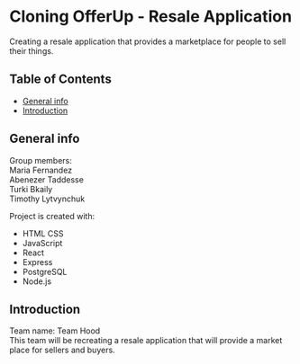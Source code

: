 # Cloning OfferUp - Resale Application
Creating a resale application that provides a marketplace for people to sell their things.

## Table of Contents
* [General info](#general-info)
* [Introduction](#introduction)

## General info 
Group members:
<br/>
Maria Fernandez
<br/>
Abenezer Taddesse
<br/>
Turki Bkaily
<br/>
Timothy Lytvynchuk

Project is created with:
* HTML CSS
* JavaScript
* React
* Express
* PostgreSQL
* Node.js

## Introduction
Team name: Team Hood
<br/>
This team will be recreating a resale application that will provide  a market place for sellers and buyers.
